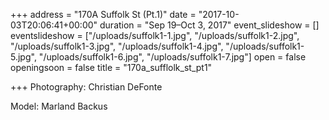 +++
address = "170A Suffolk St (Pt.1)"
date = "2017-10-03T20:06:41+00:00"
duration = "Sep 19–Oct 3, 2017"
event_slideshow = []
eventslideshow = ["/uploads/suffolk1-1.jpg", "/uploads/suffolk1-2.jpg", "/uploads/suffolk1-3.jpg", "/uploads/suffolk1-4.jpg", "/uploads/suffolk1-5.jpg", "/uploads/suffolk1-6.jpg", "/uploads/suffolk1-7.jpg"]
open = false
openingsoon = false
title = "170a_sufflolk_st_pt1"

+++
Photography: Christian DeFonte

Model: Marland Backus